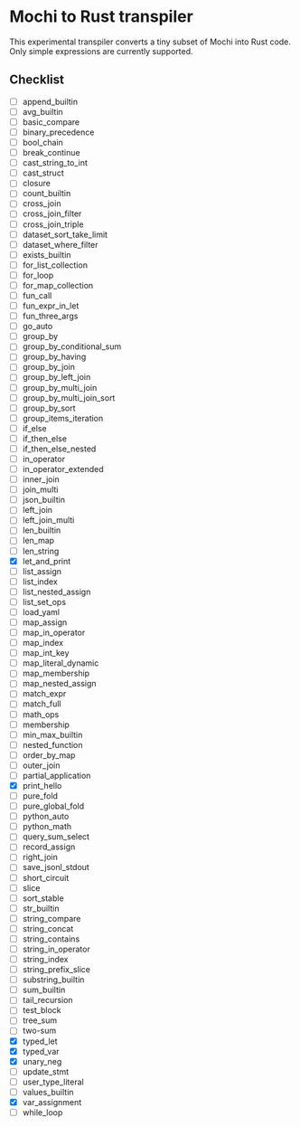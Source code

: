 # Mochi to Rust transpiler

This experimental transpiler converts a tiny subset of Mochi into Rust code. Only
simple expressions are currently supported.

## Checklist
- [ ] append_builtin
- [ ] avg_builtin
- [ ] basic_compare
- [ ] binary_precedence
- [ ] bool_chain
- [ ] break_continue
- [ ] cast_string_to_int
- [ ] cast_struct
- [ ] closure
- [ ] count_builtin
- [ ] cross_join
- [ ] cross_join_filter
- [ ] cross_join_triple
- [ ] dataset_sort_take_limit
- [ ] dataset_where_filter
- [ ] exists_builtin
- [ ] for_list_collection
- [ ] for_loop
- [ ] for_map_collection
- [ ] fun_call
- [ ] fun_expr_in_let
- [ ] fun_three_args
- [ ] go_auto
- [ ] group_by
- [ ] group_by_conditional_sum
- [ ] group_by_having
- [ ] group_by_join
- [ ] group_by_left_join
- [ ] group_by_multi_join
- [ ] group_by_multi_join_sort
- [ ] group_by_sort
- [ ] group_items_iteration
- [ ] if_else
- [ ] if_then_else
- [ ] if_then_else_nested
- [ ] in_operator
- [ ] in_operator_extended
- [ ] inner_join
- [ ] join_multi
- [ ] json_builtin
- [ ] left_join
- [ ] left_join_multi
- [ ] len_builtin
- [ ] len_map
- [ ] len_string
- [x] let_and_print
- [ ] list_assign
- [ ] list_index
- [ ] list_nested_assign
- [ ] list_set_ops
- [ ] load_yaml
- [ ] map_assign
- [ ] map_in_operator
- [ ] map_index
- [ ] map_int_key
- [ ] map_literal_dynamic
- [ ] map_membership
- [ ] map_nested_assign
- [ ] match_expr
- [ ] match_full
- [ ] math_ops
- [ ] membership
- [ ] min_max_builtin
- [ ] nested_function
- [ ] order_by_map
- [ ] outer_join
- [ ] partial_application
- [x] print_hello
- [ ] pure_fold
- [ ] pure_global_fold
- [ ] python_auto
- [ ] python_math
- [ ] query_sum_select
- [ ] record_assign
- [ ] right_join
- [ ] save_jsonl_stdout
- [ ] short_circuit
- [ ] slice
- [ ] sort_stable
- [ ] str_builtin
- [ ] string_compare
- [ ] string_concat
- [ ] string_contains
- [ ] string_in_operator
- [ ] string_index
- [ ] string_prefix_slice
- [ ] substring_builtin
- [ ] sum_builtin
- [ ] tail_recursion
- [ ] test_block
- [ ] tree_sum
- [ ] two-sum
- [x] typed_let
- [x] typed_var
- [x] unary_neg
- [ ] update_stmt
- [ ] user_type_literal
- [ ] values_builtin
- [x] var_assignment
- [ ] while_loop
